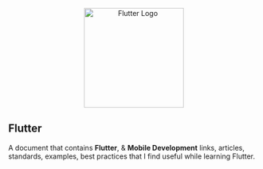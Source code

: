 <p align="center"><a href="https://flutter.dev" target="_blank" rel="noopener noreferrer"><img width="200" src="https://flutter.dev/assets/flutter-lockup-1caf6476beed76adec3c477586da54de6b552b2f42108ec5bc68dc63bae2df75.png" alt="Flutter Logo"></a></p>

## Flutter

A document that contains **Flutter**, & **Mobile Development** links, articles, standards, examples, best practices that I find useful while learning Flutter.
